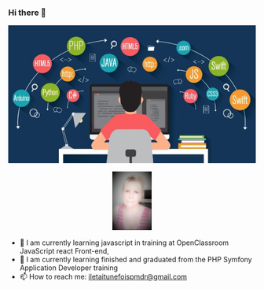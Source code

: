 ### Hi there 👋
<p align="center"> <img src="https://github.com/pascalinecte91/pascalinecte91/blob/main/Img/pascaline github-language.jpg">
 </p><p align="center"><img src="https://github.com/pascalinecte91/pascalinecte91/blob/main/Img/portrait pch (2).jpg" width="80"><p/>


- 🌱 I am currently learning javascript in training at OpenClassroom JavaScript react Front-end, 
- 🌱 I am currently learning finished and graduated from the PHP Symfony Application Developer training
- 📫 How to reach me: iletaitunefoispmdr@gmail.com


<!-- ![](https://github-readme-stats.vercel.app/api/top-langs/?username=pascalinecte91&theme=radical&hide_langs_below=8)
![](https://github-readme-stats.vercel.app/api?username=pascalinecte91&show_icons=true&theme=radical&count_private=true)
 -->
<!--
Here are some ideas to get you started:
- 🔭 I’m currently working on ...

- 👯 I’m looking to collaborate on ...
- 🤔 I’m looking for help with ...
- 💬 Ask me about ...

- 😄 Pronouns: ...
- ⚡ Fun fact: ...
-->

